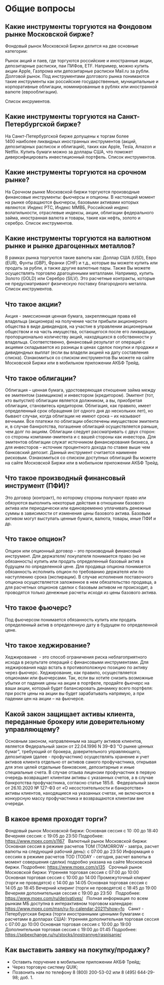 # Общие вопросы
## Какие инструменты торгуются на Фондовом рынке Московской бирже?
Фондовый рынок Московской Биржи делится на две основные категории:

 Рынок акций и паев, где торгуются российские и иностранные акции, депозитарные расписки, паи ПИФов, ETF. Например, можно купить акции Apple, Газпрома или депозитарные расписки Mail.ru за рубли.
 Долговой рынок. Под инструментами долгового рынка понимаются такие инструменты как российские государственные, муниципальные и корпоративные облигации, номинированные в рублях или иностранной валюте (еврооблигации).

Список инсрументов.
## Какие инструменты торгуются на Санкт-Петербургской бирже?
На Санкт-Петербургской бирже допущены к торгам более 1400 наиболее ликвидных иностранных инструментов (акций, депозитарных расписок и облигаций), таких как Apple, Tesla, Amazon и Netflix. Купить бумаги можно за доллары США, что поможет диверсифицировать инвестиционный портфель.
Список инструментов.
## Какие инструменты торгуются на срочном рынке?
На Срочном рынке Московской биржи торгуются производные финансовые инструменты: фьючерсы и опционы.
В настоящий момент на рынке обращаются фьючерсы, базовыми активами которых являются: Индекс РТС, Индекс ММВБ, Российский индекс волатильности, отраслевые индексы, акции, облигации федерального займа, иностранная валюта и товары, такие как нефть, золото и серебро.
Список инструментов.
## Какие инструменты торгуются на валютном рынке и рынке драгоценных металлов?
В рамках рынка торгуются такие валюты как: Доллар США (USD), Евро (EUR), Фунты (GBP), Франки (CHF) и т.д., которые вы можете купить или продать за рубли, а также другие валютные пары.
Также Вы можете осуществлять торговлю драгоценными металлами. Например, купить Золото (GOLD) или Серебро (SILV). Это расчетные контракты, которые не предусматривают физическую поставку благородного металла.
Список инструментов.
## Что такое акции?
Акция - эмиссионная ценная бумага, закрепляющая права её владельца (акционера) на получение части прибыли акционерного общества в виде дивидендов, на участие в управлении акционерным обществом и на часть имущества, остающегося после его ликвидации, пропорционально количеству акций, находящихся в собственности у владельца. Соответственно, финансовый результат от операций с акциями складывается из разницы в ценах сделок покупки и продажи и дивидендных выплат (если вы владели акцией на дату составления списка).
Ознакомиться со списком инструментов Вы можете на сайте Московской Биржи или в мобильном приложении АКБФ Трейд.
## Что такое облигации?
Облигация – ценная бумага, удостоверяющая отношение займа между ее эмитентом (заемщиком) и инвестором (кредитором). Эмитент (тот, кто выпустил) облигации является должником, а вы, приобретая облигации, становитесь кредитором. Облигация, как правило, имеет определенный срок обращения (от одного дня до нескольких лет), но бывают случаи, когда облигации не имеют срока – их называют вечными.
Все платежи по облигации обеспечены имуществом эмитента и, в случае банкротства, погашение облигаций осуществляется раньше, чем долг по акциям.
Облигации следует рассматривать с двух сторон: со стороны компании-эмитента и с вашей стороны как инвестора.
Для эмитентов облигации служат источником финансирования бизнеса, а для инвесторов – источник процентного дохода по ставке выше чем банковский депозит. Данный инструмент считается наименее рисковым.
Ознакомиться со списком доступных облигаций Вы можете на сайте Московской Биржи или в мобильном приложении АКБФ Трейд.
## Что такое производный финансовый инструмент (ПФИ)?
Это договор (контракт), по которому стороны получают право или обязуются выполнить некоторые действия в отношении базового актива или периодически или единовременно уплачивать денежные суммы в зависимости от изменения цены базового актива. Базовым активом могут выступать ценные бумаги, валюта, товары, иные ПФИ и др.
## Что такое опцион?
Опцион или опционный договор – это производный финансовый инструмент. Для держателя/ покупателя понимается право (но не обязанность) купить или продать определенный базовый актив в будущем по определенной цене.
Для продавца опциона понимается обязанность исполнить опцион по требованию держателя или по наступлению срока (экспирации).
В случае исполнения поставочного опциона осуществляется заложенное в нем обязательство продавца, а для расчетных опционов сделки с базовым активом не происходит, а проводятся только денежные расчеты исходя из цены базового актива.
## Что такое фьючерс?
Под фьючерсом понимается обязанность купить или продать определенный актив в определенную дату в будущем по определенной цене.
## Что такое хеджирование?
Хеджирование  - это способ ограничения риска неблагоприятного исхода в результате операций с финансовыми инструментами. Для хеджирования надо встать в противоположную позицию по активу через фьючерс.
Хеджирование, как правило, осуществляется опционами или фьючерсами.
Так, если вы хотите снизить возможные убытки от падения цены на акции в портфеле, продайте фьючерс на ваши акции, который будет балансировать динамику всего портфеля: при росте цены на акции вы будет зарабатывать напрямую, а при падении цен на акции – на фьючерсе.
## Какой закон защищает активы клиента, переданные брокеру или доверительному управляющему?
Основным законом, направленным на защиту активов клиентов, является Федеральный закон от 22.04.1996 N 39-ФЗ "О рынке ценных бумаг", требующий от брокера, доверительного управляющего, депозитария (далее - профучастник) осуществлять хранение и учет активов клиента отдельно от активов самого профучастника, открывая для этих целей отдельные банковские, депозитарные и иные специальные счета. В случае отзыва лицензии профучастник в первую очередь возвращает клиентам активы с указанных счетов, а в случае банкротства профучастника, согласно статье 185.6.  Федеральный закон от 26.10.2020 № 127-ФЗ от «О несостоятельности и банкротстве» активы клиентов, находящиеся на указанных счетах, не включаются в конкурсную массу профучастника и возвращаются клиентам вне очереди.
## В какое время проходят торги?
Фондовый рынок Московской биржи:
Основная сессия с 10 :00 до 18:40
Вечерняя сессия: с 19:05 до 23:50
Подробнее: https://www.moex.com/s1167
 
Валютный рынок Московской биржи:
Основная сессия в режиме расчетов TOM (TOMORROW - завтра, расчет валюты на следующий рабочий день): с 07:00 до 23:50
Информация о сессиях в режиме расчетов TOD (TODAY - сегодня, расчет валюты в момент совершения сделки) подробно указана на сайте Московской биржи.
Подробнее: https://www.moex.com/s135
 
Срочный рынок Московской биржи:
Утренняя торговая сессия с 07:00 до 10:00
Основная торговая сессия с 10:00 до 14:00
Промежуточный клиринг (торги не проводятся) с 14:00 до 14:05
Основная торговая сессия с 14:05 до 18:45
Вечерний клиринг (торги не проводятся) с 18:45 до 19:00
Вечерняя дополнительная сессия с 19:00 до 23:50
 
Подробнее: https://www.moex.com/ru/derivatives/
 
Полная информация по всем рынкам МБ доступна в интерактивном торговом календаре: https://www.moex.com/msn/ru-fo-calendar-2021?show=fo
 
Санкт - Петербургская биржа 
(торги иностранными ценными бумагами с расчетами в долларах США):
Утренняя дополнительная торговая сессия с 07:00 до 10:00
Основная торговая сессия с 10:00 до 19:00
Дополнительная торговая сессия с 19:00 до 01:45
Подробнее: https://spbexchange.ru/ru/stocks/inostrannye/raspisanie/
## Как выставить заявку на покупку/продажу?
- Оставить поручение в мобильном приложении АКБФ Трейд;
- Через торговую систему QUIK;
- Позвонить нам по телефону 8 (800) 200-53-02 или 8 (495) 644-29-98; доб. 1.
